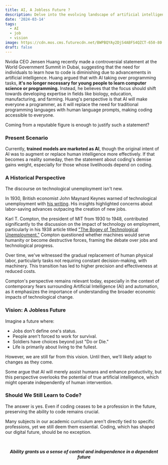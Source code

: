```yaml
---
title: AI, A Jobless Future ?
description: Delve into the evolving landscape of artificial intelligence and its potential impact on the job market.
date: '2024-03-14'
tags:
  - AI
  - job
  - vision
image: https://cdn.mos.cms.futurecdn.net/BWPBQYAy2DjS4ABFS4QZCT-650-80.jpg.webp
draft: false
---
```


Nvidia CEO Jensen Huang recently made a controversial statement at the World Government Summit in Dubai, suggesting that the need for individuals to learn how to code is diminishing due to advancements in artificial intelligence. Huang argued that with AI taking over programming tasks, **it's no longer necessary for young people to learn computer science or programming.** Instead, he believes that the focus should shift towards developing expertise in fields like biology, education, manufacturing, and farming. Huang's perspective is that AI will make everyone a programmer, as it will replace the need for traditional programming languages with human language prompts, making coding accessible to everyone.

Coming from a reputable figure is enough to justify such a statement?

### Present Scenario

Currently, **trained models are marketed as AI**, though the original intent of AI was to augment or replace human intelligence more effectively. If that becomes a reality someday, then the statement about coding's demise gains weight, especially for those whose livelihoods depend on coding.

### A Historical Perspective

The discourse on technological unemployment isn't new. 

In 1930, British economist John Maynard Keynes warned of technological unemployment with [his writing](http://www.econ.yale.edu/smith/econ116a/keynes1.pdf). His insights highlighted concerns about labor-saving advances outpacing the creation of new jobs.

Karl T. Compton, the president of MIT from 1930 to 1948, contributed significantly to the discussion on the impact of technology on employment, particularly in his 1938 article titled ["The Bogey of Technological Unemployment."](https://wp.technologyreview.com/wp-content/uploads/2012/10/MIT-Technology-Review-1938-12.pdf) Compton questioned whether machines would serve humanity or become destructive forces, framing the debate over jobs and technological progress.

Over time, we've witnessed the gradual replacement of human physical labor, particularly tasks not requiring constant decision-making, with machinery. This transition has led to higher precision and effectiveness at reduced costs.

Compton's perspective remains relevant today, especially in the context of contemporary fears surrounding Artificial Intelligence (AI) and automation, as it emphasizes the importance of understanding the broader economic impacts of technological change.

### Vision: A Jobless Future

Imagine a future where:
- Jobs don't define one's status.
- People aren't forced to work for survival.
- Soldiers have choices beyond just "Do or Die."
- Life is primarily about living to the fullest.

However, we are still far from this vision. Until then, we'll likely adapt to changes as they come.

Some argue that AI will merely assist humans and enhance productivity, but this perspective overlooks the potential of true artificial intelligence, which might operate independently of human intervention.

### Should We Still Learn to Code?

The answer is yes. Even if coding ceases to be a profession in the future, preserving the ability to code remains crucial.

Many subjects in our academic curriculum aren't directly tied to specific professions, yet we still deem them essential. Coding, which has shaped our digital future, should be no exception.

<div style="text-align: center;">
<br>

***Ability grants us a sense of control and independence in a dependent future***

</div>
